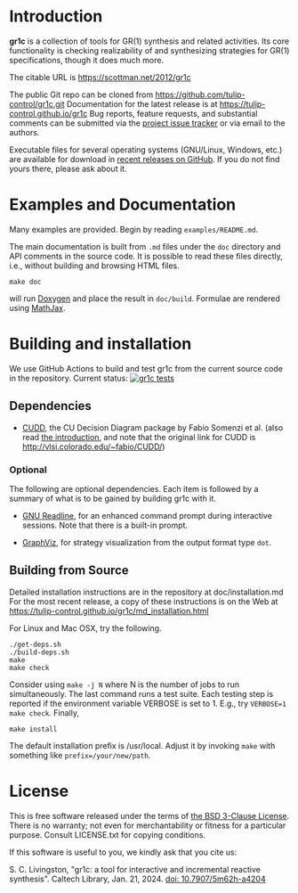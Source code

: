 Introduction
============

**gr1c** is a collection of tools for GR(1) synthesis and related activities.
Its core functionality is checking realizability of and synthesizing strategies
for GR(1) specifications, though it does much more.

The citable URL is https://scottman.net/2012/gr1c

The public Git repo can be cloned from https://github.com/tulip-control/gr1c.git
Documentation for the latest release is at https://tulip-control.github.io/gr1c
Bug reports, feature requests, and substantial comments can be submitted via the
[project issue tracker](https://github.com/tulip-control/gr1c/issues) or via
email to the authors.

Executable files for several operating systems (GNU/Linux, Windows, etc.) are
available for download in [recent releases on GitHub](https://github.com/tulip-control/gr1c/releases).
If you do not find yours there, please ask about it.


Examples and Documentation
==========================

Many examples are provided.  Begin by reading `examples/README.md`.

The main documentation is built from `.md` files under the `doc` directory and
API comments in the source code. It is possible to read these files directly,
i.e., without building and browsing HTML files.

    make doc

will run [Doxygen](https://www.doxygen.org) and place the result in `doc/build`.
Formulae are rendered using [MathJax](https://www.mathjax.org/).


Building and installation
=========================

We use GitHub Actions to build and test gr1c from the current source code in the
repository. Current status:
[![gr1c tests](https://github.com/tulip-control/gr1c/actions/workflows/main.yml/badge.svg)](https://github.com/tulip-control/gr1c/actions/workflows/main.yml)

Dependencies
------------

- [CUDD](https://web.archive.org/web/20180127051756/http://vlsi.colorado.edu/~fabio/CUDD/html/index.html), the CU Decision Diagram package
  by Fabio Somenzi et al. (also read [the introduction](https://web.archive.org/web/20150317121927/http://vlsi.colorado.edu/~fabio/CUDD/node1.html),
  and note that the original link for CUDD is <http://vlsi.colorado.edu/~fabio/CUDD/>)


### Optional

The following are optional dependencies. Each item is followed by a summary of
what is to be gained by building gr1c with it.

- [GNU Readline](https://www.gnu.org/software/readline/), for an enhanced command
  prompt during interactive sessions. Note that there is a built-in prompt.

- [GraphViz](https://www.graphviz.org/), for strategy visualization from the
  output format type `dot`.


Building from Source
--------------------

Detailed installation instructions are in the repository at doc/installation.md
For the most recent release, a copy of these instructions is on the Web at
https://tulip-control.github.io/gr1c/md_installation.html

For Linux and Mac OSX, try the following.

    ./get-deps.sh
    ./build-deps.sh
    make
    make check

Consider using `make -j N` where N is the number of jobs to run simultaneously.
The last command runs a test suite. Each testing step is reported if the
environment variable VERBOSE is set to 1.  E.g., try `VERBOSE=1 make check`.
Finally,

    make install

The default installation prefix is /usr/local.  Adjust it by invoking `make`
with something like `prefix=/your/new/path`.


License
=======

This is free software released under the terms of [the BSD 3-Clause License](
https://opensource.org/licenses/BSD-3-Clause).  There is no warranty; not even
for merchantability or fitness for a particular purpose.  Consult LICENSE.txt
for copying conditions.

If this software is useful to you, we kindly ask that you cite us:

S. C. Livingston, "gr1c: a tool for interactive and incremental reactive synthesis". Caltech Library, Jan. 21, 2024. [doi: 10.7907/5m62h-a4204](https://doi.org/10.7907/5m62h-a4204)

